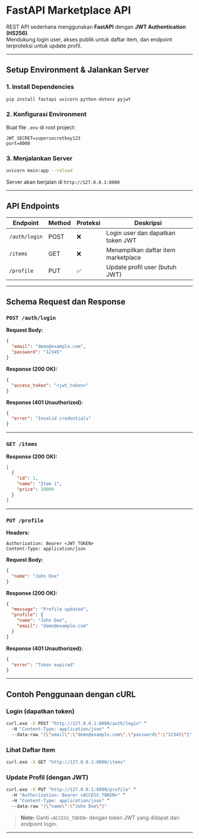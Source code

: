# FastAPI Marketplace API

REST API sederhana menggunakan **FastAPI** dengan **JWT Authentication (HS256)**.  
Mendukung login user, akses publik untuk daftar item, dan endpoint terproteksi untuk update profil.

---

## Setup Environment & Jalankan Server

### 1. Install Dependencies
```bash
pip install fastapi uvicorn python-dotenv pyjwt
```

### 2. Konfigurasi Environment
Buat file `.env` di root project:
```env
JWT_SECRET=supersecretkey123
port=8000
```

### 3. Menjalankan Server
```bash
uvicorn main:app --reload
```

Server akan berjalan di `http://127.0.0.1:8000`

---

## API Endpoints

| Endpoint      | Method | Proteksi | Deskripsi                           |
|---------------|--------|----------|-------------------------------------|
| `/auth/login` | POST   | ❌       | Login user dan dapatkan token JWT   |
| `/items`      | GET    | ❌       | Menampilkan daftar item marketplace |
| `/profile`    | PUT    | ✅       | Update profil user (butuh JWT)      |

---

## Schema Request dan Response

### `POST /auth/login`

**Request Body:**
```json
{
  "email": "demo@example.com",
  "password": "12345"
}
```

**Response (200 OK):**
```json
{
  "access_token": "<jwt_token>"
}
```

**Response (401 Unauthorized):**
```json
{
  "error": "Invalid credentials"
}
```

---

### `GET /items`

**Response (200 OK):**
```json
[
  {
    "id": 1,
    "name": "Item 1",
    "price": 10000
  }
]
```

---

### `PUT /profile`

**Headers:**
```
Authorization: Bearer <JWT_TOKEN>
Content-Type: application/json
```

**Request Body:**
```json
{
  "name": "John Doe"
}
```

**Response (200 OK):**
```json
{
  "message": "Profile updated",
  "profile": {
    "name": "John Doe",
    "email": "demo@example.com"
  }
}
```

**Response (401 Unauthorized):**
```json
{
  "error": "Token expired"
}
```

---

## Contoh Penggunaan dengan cURL

### Login (dapatkan token)
```bash
curl.exe -X POST "http://127.0.0.1:8000/auth/login" ^
  -H "Content-Type: application/json" ^
  --data-raw "{\"email\":\"demo@example.com\",\"password\":\"12345\"}"
```

### Lihat Daftar Item
```bash
curl.exe -X GET "http://127.0.0.1:8000/items"
```

### Update Profil (dengan JWT)
```bash
curl.exe -X PUT "http://127.0.0.1:8000/profile" ^
  -H "Authorization: Bearer <ACCESS_TOKEN>" ^
  -H "Content-Type: application/json" ^
  --data-raw "{\"name\":\"John Doe\"}"
```

> **Note:** Ganti `<ACCESS_TOKEN>` dengan token JWT yang didapat dari endpoint login.

---
